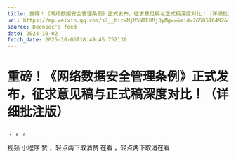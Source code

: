 ```yaml
---
title: 重磅！《网络数据安全管理条例》正式发布，征求意见稿与正式稿深度对比！（详细批注版）
url: https://mp.weixin.qq.com/s?__biz=MjM5NTE0MjQyMg==&mid=2650616492&idx=1&sn=ee395c52187f75b7cd5709dcfcf6c266
source: Doonsec's feed
date: 2024-10-02
fetch_date: 2025-10-06T18:49:45.752130
---
```


# 重磅！《网络数据安全管理条例》正式发布，征求意见稿与正式稿深度对比！（详细批注版）

：
，
。

视频
小程序
赞
，轻点两下取消赞
在看
，轻点两下取消在看